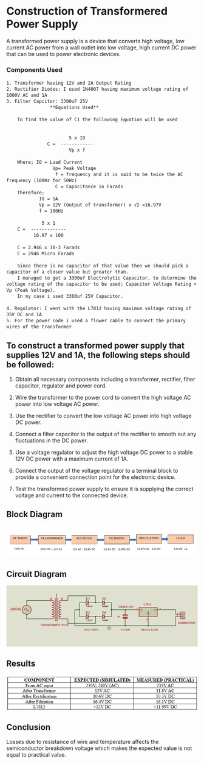 # Construction of Transformered Power Supply 

A transformed power supply is a device that converts high voltage, low current AC power from a wall outlet into low voltage, high current DC power that can be used to power electronic devices.

### Components Used
    1. Transformer having 12V and 2A Output Rating 
    2. Rectifier Diodes: I used 1N4007 having maximum voltage rating of 1000V AC and 1A
    3. Filter Capcitor: 3300uF 25V
                    **Equations Used**

        To find the value of C1 the following Equation will be used


                           5 x IO
                   C =  ------------
                           Vp x f

        Where; IO = Load Current
                     Vp= Peak Voltage
                      f = frequency and it is said to be twice the AC frequency (100Hz for 50Hz)
                      C = Capacitance in Farads
        Therefore;
                IO = 1A
                Vp = 12V (Output of transformer) x √2 =16.97V
                f = 100Hz

                 5 x 1 
        C =  -------------
              16.97 x 100

        C = 2.946 x 10-3 Farads
        C = 2946 Micro Farads

        Since there is no capacitor of that value then we should pick a capacitor of a closer value but greater than.
        I managed to get a 3300uf Electrolytic Capacitor, to determine the voltage rating of the capacitor to be used; Capacitor Voltage Rating > Vp (Peak Voltage).
        In my case i used 3300uf 25V Capacitor.

    4. Regulator: I went with the L7812 having maximum voltage rating of 35V DC and 1A 
    5. For the power code i used a flower cable to connect the primary wires of the transformer
    
## To construct a transformed power supply that supplies 12V and 1A, the following steps should be followed:

  1. Obtain all necessary components including a transformer, rectifier, filter capacitor, regulator and power cord.   

  2. Wire the transformer to the power cord to convert the high voltage AC power into low voltage AC power.

  3. Use the rectifier to convert the low voltage AC power into high voltage DC power.

  4. Connect a filter capacitor to the output of the rectifier to smooth out any fluctuations in the DC power.

  5. Use a voltage regulator to adjust the high voltage DC power to a stable 12V DC power with a maximum current of 1A.

  6. Connect the output of the voltage regulator to a terminal block to provide a convenient connection point for the electronic device.

  7. Test the transformed power supply to ensure it is supplying the correct voltage and current to the connected device.

  ## Block Diagram
  ![My Image](/Images/Block-diagram.png)
  
  ## Circuit Diagram
  ![My Circuit](/Images/Crcuit-diagram.png)
  
  ## Results
  ![My Results](/Images/Results.png)
  
  ## Conclusion
  Losses due to resistance of wire and temperature affects the semiconductor breakdown voltage which makes the expected value is not equal to practical value.
